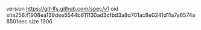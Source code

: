version https://git-lfs.github.com/spec/v1
oid sha256:f1908ea139dee5544b611130ad3dfbd3a8d701ac8e0241d11a7a6574a8501eec
size 1906
